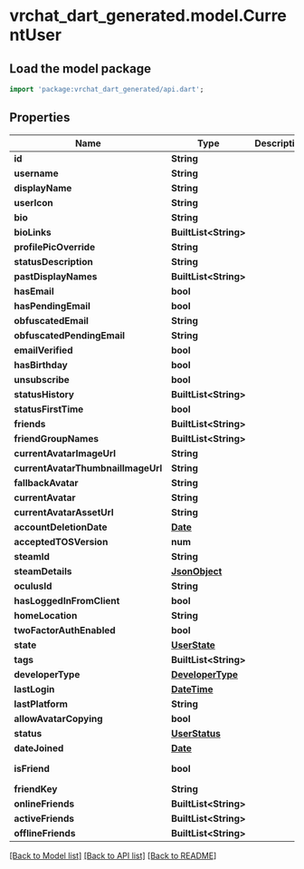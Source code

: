# vrchat_dart_generated.model.CurrentUser

## Load the model package
```dart
import 'package:vrchat_dart_generated/api.dart';
```

## Properties
Name | Type | Description | Notes
------------ | ------------- | ------------- | -------------
**id** | **String** |  | 
**username** | **String** |  | 
**displayName** | **String** |  | 
**userIcon** | **String** |  | 
**bio** | **String** |  | 
**bioLinks** | **BuiltList&lt;String&gt;** |  | 
**profilePicOverride** | **String** |  | 
**statusDescription** | **String** |  | 
**pastDisplayNames** | **BuiltList&lt;String&gt;** |  | 
**hasEmail** | **bool** |  | 
**hasPendingEmail** | **bool** |  | 
**obfuscatedEmail** | **String** |  | 
**obfuscatedPendingEmail** | **String** |  | 
**emailVerified** | **bool** |  | 
**hasBirthday** | **bool** |  | 
**unsubscribe** | **bool** |  | 
**statusHistory** | **BuiltList&lt;String&gt;** |  | 
**statusFirstTime** | **bool** |  | 
**friends** | **BuiltList&lt;String&gt;** |  | 
**friendGroupNames** | **BuiltList&lt;String&gt;** |  | 
**currentAvatarImageUrl** | **String** |  | 
**currentAvatarThumbnailImageUrl** | **String** |  | 
**fallbackAvatar** | **String** |  | 
**currentAvatar** | **String** |  | 
**currentAvatarAssetUrl** | **String** |  | 
**accountDeletionDate** | [**Date**](Date.md) |  | [optional] 
**acceptedTOSVersion** | **num** |  | 
**steamId** | **String** |  | 
**steamDetails** | [**JsonObject**](.md) |  | 
**oculusId** | **String** |  | 
**hasLoggedInFromClient** | **bool** |  | 
**homeLocation** | **String** |  | 
**twoFactorAuthEnabled** | **bool** |  | 
**state** | [**UserState**](UserState.md) |  | 
**tags** | **BuiltList&lt;String&gt;** |  | 
**developerType** | [**DeveloperType**](DeveloperType.md) |  | 
**lastLogin** | [**DateTime**](DateTime.md) |  | 
**lastPlatform** | **String** |  | 
**allowAvatarCopying** | **bool** |  | 
**status** | [**UserStatus**](UserStatus.md) |  | 
**dateJoined** | [**Date**](Date.md) |  | 
**isFriend** | **bool** |  | [default to false]
**friendKey** | **String** |  | 
**onlineFriends** | **BuiltList&lt;String&gt;** |  | 
**activeFriends** | **BuiltList&lt;String&gt;** |  | 
**offlineFriends** | **BuiltList&lt;String&gt;** |  | 

[[Back to Model list]](../README.md#documentation-for-models) [[Back to API list]](../README.md#documentation-for-api-endpoints) [[Back to README]](../README.md)



